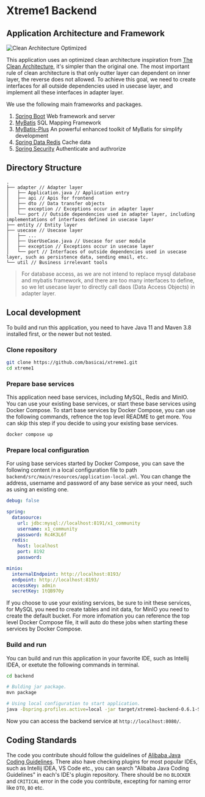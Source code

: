 # Xtreme1 Backend

## Application Architecture and Framework

![Clean Architecture Optimized](/docs/images/clean-architecture-opt.png?raw=true)

This application uses an optimized clean architecture inspiration from [The Clean Architecture](https://blog.cleancoder.com/uncle-bob/2012/08/13/the-clean-architecture.html), it's simpler than the original one. The most important rule of clean architecture is that only outter layer can dependent on inner layer, the reverse does not allowed. To achieve this goal, we need to create interfaces for all outside dependencies used in usecase layer, and implement all these interfaces in adapter layer.

We use the following main frameworks and packages.

1. [Spring Boot](https://spring.io/projects/spring-boot) Web framework and server
1. [MyBatis](https://mybatis.org/) SQL Mapping Framework
1. [MyBatis-Plus](https://baomidou.com/) An powerful enhanced toolkit of MyBatis for simplify development
1. [Spring Data Redis](https://spring.io/projects/spring-data-redis) Cache data
1. [Spring Security](https://spring.io/projects/spring-security) Authenticate and authrorize

## Directory Structure

```
.
├── adapter // Adapter layer
│   ├── Application.java // Application entry
│   ├── api // Apis for frontend
│   ├── dto // Data transfer objects
│   ├── exception // Exceptions occur in adapter layer
│   └── port // Outside dependencies used in adapter layer, including implementations of interfaces defined in usecase layer
├── entity // Entity layer
├── usecase // Usecase layer
│   ├── ...
│   ├── UserUseCase.java // Usecase for user module
│   ├── exception // Exceptions occur in usecase layer
│   └── port // Interfaces of outside dependencies used in usecase layer, such as persistence data, sending email, etc.
└── util // Business irrelevant tools
```

> For database access, as we are not intend to replace mysql database and mybatis framework, and there are too many interfaces to define, so we let usecase layer to directly call daos (Data Access Objects) in adapter layer.

## Local development

To build and run this application, you need to have Java 11 and Maven 3.8 installed first, or the newer but not tested. 

### Clone repository

```bash
git clone https://github.com/basicai/xtreme1.git
cd xtreme1
```

###  Prepare base services

This application need base services, including MySQL, Redis and MinIO. You can use your existing base services, or start these base services using Docker Compose. To start base services by Docker Compose, you can use the following commands, refrence the top level README to get more. You can skip this step if you decide to using your existing base services.

```bash
docker compose up
```

###  Prepare local configuration

For using base services started by Docker Compose, you can save the following content in a local configuration file to path `backend/src/main/resources/application-local.yml`. You can change the address, username and password of any base service as your need, such as using an existing one.

```yaml
debug: false

spring:
  datasource:
    url: jdbc:mysql://localhost:8191/x1_community
    username: x1_community
    password: Rc4K3L6f
  redis:
    host: localhost
    port: 8192
    password:

minio:
  internalEndpoint: http://localhost:8193/
  endpoint: http://localhost:8193/
  accessKey: admin
  secretKey: 1tQB970y

```

If you choose to use your existing services, be sure to init these services, for MySQL you need to create tables and init data, for MinIO you need to create the default bucket. For more infomation you can reference the top level Docker Compose file, it will auto do these jobs when starting these services by Docker Compose.

### Build and run

You can build and run this application in your favorite IDE, such as Intellij IDEA, or exetute the following commands in terminal. 

```bash
cd backend

# Bulding jar package.
mvn package

# Using local configuration to start application.
java -Dspring.profiles.active=local -jar target/xtreme1-backend-0.6.1-SNAPSHOT.jar
```

Now you can access the backend service at `http://localhost:8080/`.

## Coding Standards

The code you contribute should follow the guidelines of [Alibaba Java Coding Guidelines](https://github.com/alibaba/Alibaba-Java-Coding-Guidelines). There also have checking plugins for most popular IDEs, such as Intellij IDEA, VS Code etc., you can search "Alibaba Java Coding Guidelines" in each's IDE's plugin repository. There should be no `BLOCKER` and `CRITICAL` error in the code you contribute, excepting for naming error like `DTO`, `BO` etc.
